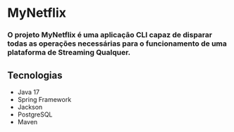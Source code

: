 # MyNetflix

### O projeto MyNetflix é uma aplicação CLI capaz de disparar todas as operações necessárias para o funcionamento de uma plataforma de Streaming Qualquer.
## Tecnologias

- Java 17
- Spring Framework
- Jackson
- PostgreSQL
- Maven

